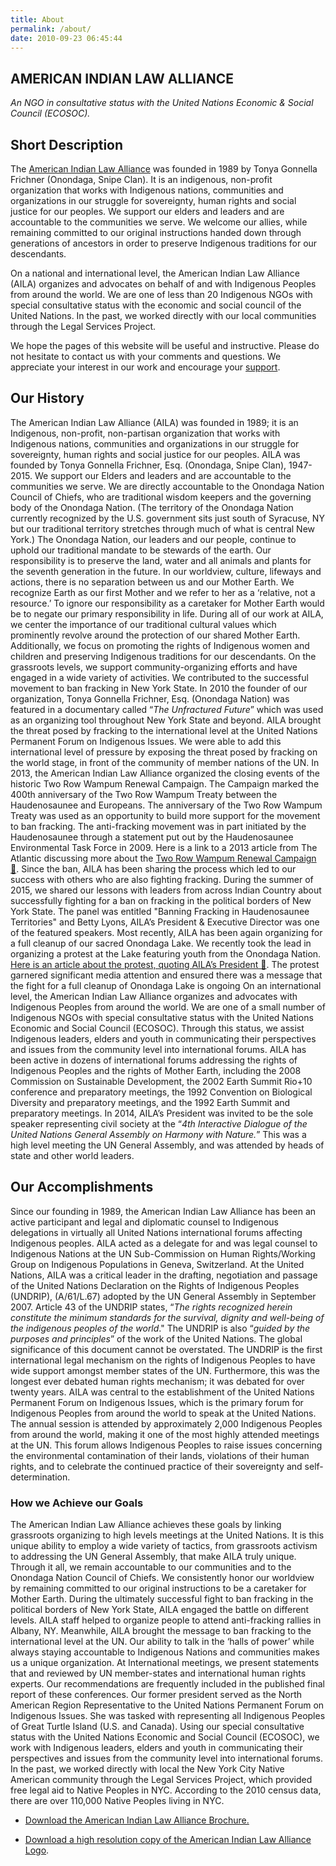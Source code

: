```yaml
---
title: About
permalink: /about/
date: 2010-09-23 06:45:44
---
```

## AMERICAN INDIAN LAW ALLIANCE
_An NGO in consultative status with the United Nations Economic & Social Council (ECOSOC)._

## Short Description
The [American Indian Law Alliance](/) was founded in 1989 by Tonya Gonnella Frichner (Onondaga, Snipe Clan). It is an indigenous, non-profit organization that works with Indigenous nations, communities and organizations in our struggle for sovereignty, human rights and social justice for our peoples. We support our elders and leaders and are accountable to the communities we serve. We welcome our allies, while remaining committed to our original instructions handed down through generations of ancestors in order to preserve Indigenous traditions for our descendants.

On a national and international level, the American Indian Law Alliance (AILA) organizes and advocates on behalf of and with Indigenous Peoples from around the world. We are one of less than 20 Indigenous NGOs with special consultative status with the economic and social council of the United Nations. In the past, we worked directly with our local communities through the Legal Services Project.

We hope the pages of this website will be useful and instructive. Please do not hesitate to contact us with your comments and questions. We appreciate your interest in our work and encourage your [support](/give/).

## Our History

The American Indian Law Alliance (AILA) was founded in 1989; it is an Indigenous, non-profit, non-partisan organization that works with Indigenous nations, communities and organizations in our struggle for sovereignty, human rights and social justice for our peoples. AILA was founded by Tonya Gonnella Frichner, Esq. (Onondaga, Snipe Clan), 1947-2015\. We support our Elders and leaders and are accountable to the communities we serve. We are directly accountable to the Onondaga Nation Council of Chiefs, who are traditional wisdom keepers and the governing body of the Onondaga Nation. (The territory of the Onondaga Nation currently recognized by the U.S. government sits just south of Syracuse, NY but our traditional territory stretches through much of what is central New York.) The Onondaga Nation, our leaders and our people, continue to uphold our traditional mandate to be stewards of the earth. Our responsibility is to preserve the land, water and all animals and plants for the seventh generation in the future. In our worldview, culture, lifeways and actions, there is no separation between us and our Mother Earth. We recognize Earth as our first Mother and we refer to her as a ‘relative, not a resource.’ To ignore our responsibility as a caretaker for Mother Earth would be to negate our primary responsibility in life. During all of our work at AILA, we center the importance of our traditional cultural values which prominently revolve around the protection of our shared Mother Earth. Additionally, we focus on promoting the rights of Indigenous women and children and preserving Indigenous traditions for our descendants. On the grassroots levels, we support community-organizing efforts and have engaged in a wide variety of activities. We contributed to the successful movement to ban fracking in New York State. In 2010 the founder of our organization, Tonya Gonnella Frichner, Esq. (Onondaga Nation) was featured in a documentary called “_The Unfractured Future_” which was used as an organizing tool throughout New York State and beyond. AILA brought the threat posed by fracking to the international level at the United Nations Permanent Forum on Indigenous Issues. We were able to add this international level of pressure by exposing the threat posed by fracking on the world stage, in front of the community of member nations of the UN. In 2013, the American Indian Law Alliance organized the closing events of the historic Two Row Wampum Renewal Campaign. The Campaign marked the 400th anniversary of the Two Row Wampum Treaty between the Haudenosaunee and Europeans. The anniversary of the Two Row Wampum Treaty was used as an opportunity to build more support for the movement to ban fracking. The anti-fracking movement was in part initiated by the Haudenosaunee through a statement put out by the Haudenosaunee Environmental Task Force in 2009\. Here is a link to a 2013 article from The Atlantic discussing more about the [Two Row Wampum Renewal Campaign 🔗](http://tinyurl.com/m549guz). Since the ban, AILA has been sharing the process which led to our success with others who are also fighting fracking. During the summer of 2015, we shared our lessons with leaders from across Indian Country about successfully fighting for a ban on fracking in the political borders of New York State. The panel was entitled "Banning Fracking in Haudenosaunee Territories" and Betty Lyons, AILA’s President & Executive Director was one of the featured speakers. Most recently, AILA has been again organizing for a full cleanup of our sacred Onondaga Lake. We recently took the lead in organizing a protest at the Lake featuring youth from the Onondaga Nation. [Here is an article about the protest, quoting AILA’s President 🔗](http://tinyurl.com/nj6nqr5). The protest garnered significant media attention and ensured there was a message that the fight for a full cleanup of Onondaga Lake is ongoing On an international level, the American Indian Law Alliance organizes and advocates with Indigenous Peoples from around the world. We are one of a small number of Indigenous NGOs with special consultative status with the United Nations Economic and Social Council (ECOSOC). Through this status, we assist Indigenous leaders, elders and youth in communicating their perspectives and issues from the community level into international forums. AILA has been active in dozens of international forums addressing the rights of Indigenous Peoples and the rights of Mother Earth, including the 2008 Commission on Sustainable Development, the 2002 Earth Summit Rio+10 conference and preparatory meetings, the 1992 Convention on Biological Diversity and preparatory meetings, and the 1992 Earth Summit and preparatory meetings. In 2014, AILA’s President was invited to be the sole speaker representing civil society at the “_4th Interactive Dialogue of the United Nations General Assembly on Harmony with Nature._” This was a high level meeting the UN General Assembly, and was attended by heads of state and other world leaders.

## Our Accomplishments

Since our founding in 1989, the American Indian Law Alliance has been an active participant and legal and diplomatic counsel to Indigenous delegations in virtually all United Nations international forums affecting Indigenous peoples. AILA acted as a delegate for and was legal counsel to Indigenous Nations at the UN Sub-Commission on Human Rights/Working Group on Indigenous Populations in Geneva, Switzerland. At the United Nations, AILA was a critical leader in the drafting, negotiation and passage of the United Nations Declaration on the Rights of Indigenous Peoples (UNDRIP), (A/61/L.67) adopted by the UN General Assembly in September 2007\. Article 43 of the UNDRIP states, “_The rights recognized herein constitute the minimum standards for the survival, dignity and well-being of the indigenous peoples of the world_." The UNDRIP is also “_guided by the purposes and principles_” of the work of the United Nations. The global significance of this document cannot be overstated. The UNDRIP is the first international legal mechanism on the rights of Indigenous Peoples to have wide support amongst member states of the UN. Furthermore, this was the longest ever debated human rights mechanism; it was debated for over twenty years. AILA was central to the establishment of the United Nations Permanent Forum on Indigenous Issues, which is the primary forum for Indigenous Peoples from around the world to speak at the United Nations. The annual session is attended by approximately 2,000 Indigenous Peoples from around the world, making it one of the most highly attended meetings at the UN. This forum allows Indigenous Peoples to raise issues concerning the environmental contamination of their lands, violations of their human rights, and to celebrate the continued practice of their sovereignty and self-determination.

### **How we Achieve our Goals**

The American Indian Law Alliance achieves these goals by linking grassroots organizing to high levels meetings at the United Nations. It is this unique ability to employ a wide variety of tactics, from grassroots activism to addressing the UN General Assembly, that make AILA truly unique. Through it all, we remain accountable to our communities and to the Onondaga Nation Council of Chiefs. We consistently honor our worldview by remaining committed to our original instructions to be a caretaker for Mother Earth. During the ultimately successful fight to ban fracking in the political borders of New York State, AILA engaged the battle on different levels. AILA staff helped to organize people to attend anti-fracking rallies in Albany, NY. Meanwhile, AILA brought the message to ban fracking to the international level at the UN. Our ability to talk in the ‘halls of power’ while always staying accountable to Indigenous Nations and communities makes us a unique organization. At International meetings, we present statements that and reviewed by UN member-states and international human rights experts. Our recommendations are frequently included in the published final report of these conferences. Our former president served as the North American Region Representative to the United Nations Permanent Forum on Indigenous Issues. She was tasked with representing all Indigenous Peoples of Great Turtle Island (U.S. and Canada). Using our special consultative status with the United Nations Economic and Social Council (ECOSOC), we work with Indigenous leaders, elders and youth in communicating their perspectives and issues from the community level into international forums. In the past, we worked directly with local the New York City Native American community through the Legal Services Project, which provided free legal aid to Native Peoples in NYC. According to the 2010 census data, there are over 110,000 Native Peoples living in NYC.

 - [Download the American Indian Law Alliance Brochure.](/wp-content/uploads/2018/02/AILA-Brochure.pdf)

 - [Download a high resolution copy of the American Indian Law Alliance Logo](/wp-content/uploads/2019/05/American-Indian-Law-Alliance-ECOSOC.png).
